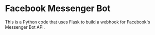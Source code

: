 # Facebook Messenger Bot

This is a Python code that uses Flask to build a webhook for Facebook's Messenger Bot API.